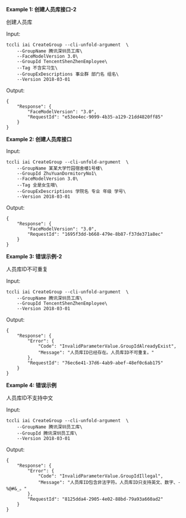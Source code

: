 **Example 1: 创建人员库接口-2**

创建人员库

Input: 

```
tccli iai CreateGroup --cli-unfold-argument  \
    --GroupName 腾讯深圳员工库\
    --FaceModelVersion 3.0\
    --GroupId TencentShenZhenEmployee\
    --Tag 不含实习生\
    --GroupExDescriptions 事业群 部门名 组名\
    --Version 2018-03-01
```

Output: 
```
{
    "Response": {
        "FaceModelVersion": "3.0",
        "RequestId": "e53ee4ec-9099-4b35-a129-21dd4820ff85"
    }
}
```

**Example 2: 创建人员库接口**



Input: 

```
tccli iai CreateGroup --cli-unfold-argument  \
    --GroupName 某某大学竹园宿舍楼1号楼\
    --GroupId ZhuYuanDormitoryNo1\
    --FaceModelVersion 3.0\
    --Tag 全是女生哦\
    --GroupExDescriptions 学院名 专业 年级 学号\
    --Version 2018-03-01
```

Output: 
```
{
    "Response": {
        "FaceModelVersion": "3.0",
        "RequestId": "1695f3dd-b668-479e-8b87-f37de371a8ec"
    }
}
```

**Example 3: 错误示例-2**

人员库ID不可重复

Input: 

```
tccli iai CreateGroup --cli-unfold-argument  \
    --GroupName 腾讯深圳员工库\
    --GroupId TencentShenZhenEmployee\
    --Version 2018-03-01
```

Output: 
```
{
    "Response": {
        "Error": {
            "Code": "InvalidParameterValue.GroupIdAlreadyExist",
            "Message": "人员库ID已经存在。人员库ID不可重复。"
        },
        "RequestId": "76ec6e41-37d6-4ab9-abef-48ef0c6ab175"
    }
}
```

**Example 4: 错误示例**

人员库ID不支持中文

Input: 

```
tccli iai CreateGroup --cli-unfold-argument  \
    --GroupName 腾讯深圳员工库\
    --GroupId 腾讯深圳员工库\
    --Version 2018-03-01
```

Output: 
```
{
    "Response": {
        "Error": {
            "Code": "InvalidParameterValue.GroupIdIllegal",
            "Message": "人员库ID包含非法字符。人员库ID只支持英文、数字、-%@#&_。"
        },
        "RequestId": "8125dda4-2905-4e02-88bd-79a93a660ad2"
    }
}
```

